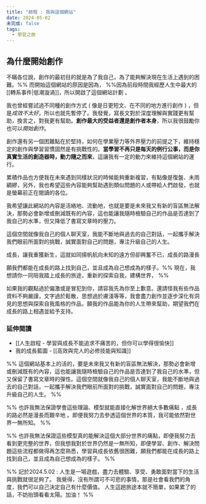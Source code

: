 ```yaml
---
title: "啟程 : 我與這個網站"
date: 2024-05-02
未完成: false
tags:
  - 學習之旅
---
```

## 為什麼開始創作

不瞞各位說，創作的最初目的就是為了我自己，為了能夠解決現在生活上遇到的困難。%% 而開始這個網站的原因是因為， %%因為前段時間我經歷人生中最大的[[轉系事件|低潮漩渦]]，所以開啟了這個網站計劃 。

我也曾經嘗試過不同種的創作方式 ( 像是日更短文、在不同的地方進行創作 ) ，但是*成效不太好*，所以也就先暫停了。我發覺，寫長文對於深度理解與實踐更有幫助，換言之，對我更有幫助。**創作最大的受益者還是創作者本身**，所以我很鼓勵你也可以*開始創作*。

創作還有另一個困難點在於堅持，如何在學業壓力等外界壓力的前提之下，維持穩定的創作與學習習慣固然是有挑戰性的。**當學習不再只是每天的例行公事，而是你真實生活的創造器時，動力隨之而來**，這讓我有一定的動力來維持這個網站的運行。

累積作品也方便我在未來遇到同樣狀況的時候能夠重新複習，有點像是復盤、未雨綢繆，另外，我也希望這些內容能夠幫助遇到類似問題的人或帶給人們啟發，也就是螢幕前正在閱讀的各位。

我希望讓此網站的內容是活絡地、流動地，也就是要是未來我又有新的盲區無法解決，那勢必會新增或刪減既有的內容，這也能讓我隨時檢驗自己的作品是否達到了我自己的水準，但又降低了書寫文章時的壓力。

這個空間就像我自己的個人聊天室，我能不斷地與過去的自己對話，一起攜手解決我們眼前所面對的挑戰，誠實面對自己的問題，專注升級自己的人生。

成長，讓我重獲新生，這就如同揚帆航向未知的遠方但卻興奮不已，成長的路漫長

願我們都能在成長的路上找到自己，並且成為自己想成為的樣子。%% 現在，我想請你一同陪我踏上成長的旅途，重新的探索自我，建構世界， %%

如果我的觀點過於偏激或是冒犯到你，請容我先為你至上歉意。還請怪我有些作品資料不夠嚴謹，文字過於鬆散，思想過於膚淺等等，我會盡力創作並逐步深化有洞見的思想與探索自我風格的作品，願我的作品能為你的人生帶來幫助，期望我們在成長的路上相遇並給予支持。

### 延伸閱讀 

* [[人生啟程 - 學習與成長不能追求不痛苦的，但你可以學得很愉快]]
* 我的成長藍圖 - [[高效與完人的必修技能與知識]]

%% 這個網站基本上的活的，要是未來我又有新的盲區無法解決，那勢必會新增或刪減既有的內容，這也能讓我隨時檢驗自己的作品是否達到了我自己的水準，但又保留了書寫文章時的彈性。這個空間就像我自己的個人聊天室，我能不斷地與過去的自己對話，一起攜手解決我們眼前所面對的挑戰，誠實面對自己的問題，專注升級自己的人生。 %%

%% 也許我無法保證學會這些理論、模型就能直接化解世界絕大多數痛點 ，成長的路必然是漫長而艱辛地 。即便我努力去參透這個世界的本質，我可能依然對世界一無所知。 %%

%% 也許我無法保證這些模型真的能解決這個大部分世界的痛點，即便我努力去看到更完整的世界，但我想我對於世界仍然是一無所知，即便學習、創作、解決問題這些流程都做得再怎麼熟悉，學習與成長依舊很困難，願我們都能在成長的路上找到自己，並且成為自己想成為的樣子。 %%

%%  記於2024.5.02 : 
人生是一場遊戲，盡力去體驗、享受、勇敢面對當下的生活與挑戰就很足夠了。 我覺得，沒有所謂可不可悲的事情，那是社會看我們的角度，我們可以自己決定自己有什麼價值。 人生這趟旅途本就不簡單，如果累了的話，不妨抬頭看看太陽。加油！  %%

